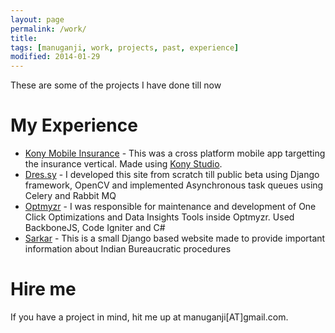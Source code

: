 ```yaml
---
layout: page
permalink: /work/
title: 
tags: [manuganji, work, projects, past, experience]
modified: 2014-01-29
---
```


These are some of the projects I have done till now

# My Experience

* [Kony Mobile Insurance](http://www.kony.com/solutions/industry-solutions-insurance) - This was a cross platform mobile app targetting the insurance vertical. Made using [Kony Studio](http://www.kony.com/products/studio).
* [Dres.sy](http://dres.sy/) - I developed this site from scratch till public beta using Django framework, OpenCV and implemented Asynchronous task queues using Celery and Rabbit MQ
* [Optmyzr](http://optmyzr.com) - I was responsible for maintenance and development of One Click Optimizations and Data Insights Tools inside Optmyzr. Used BackboneJS, Code Igniter and C#
* [Sarkar](http://sarkar.manuganji.com) - This is a small Django based website made to provide important information about Indian Bureaucratic procedures

# Hire me

If you have a project in mind, hit me up at manuganji[AT]gmail.com.
